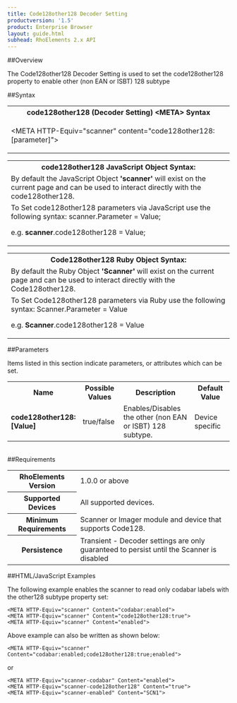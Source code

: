 ```yaml
---
title: Code128other128 Decoder Setting
productversion: '1.5'
product: Enterprise Browser
layout: guide.html
subhead: RhoElements 2.x API
---
```


##Overview

The Code128other128 Decoder Setting is used to set the code128other128 property to enable other (non EAN or ISBT) 128 subtype

##Syntax

<table class="re-table"><tr><th class="tableHeading">code128other128 (Decoder Setting) &lt;META&gt; Syntax
</th></tr><tr><td class="clsSyntaxCells clsOddRow"><p>&lt;META HTTP-Equiv="scanner" content="code128other128:[parameter]"&gt;</p></td></tr></table>
<table class="re-table"><tr><th class="tableHeading">code128other128 JavaScript Object Syntax:</th></tr><tr><td class="clsSyntaxCells clsOddRow">
By default the JavaScript Object <b>'scanner'</b> will exist on the current page and can be used to interact directly with the code128other128.
</td></tr><tr><td class="clsSyntaxCells clsEvenRow">
To Set code128other128 parameters via JavaScript use the following syntax: scanner.Parameter = Value;
<P />e.g. <b>scanner</b>.code128other128 = Value;
</td></tr></table>
<table class="re-table"><tr><th class="tableHeading">Code128other128 Ruby Object Syntax:</th></tr><tr><td class="clsSyntaxCells clsOddRow">
By default the Ruby Object <b>'Scanner'</b> will exist on the current page and can be used to interact directly with the Code128other128.
</td></tr><tr><td class="clsSyntaxCells clsEvenRow">
To Set Code128other128 parameters via Ruby use the following syntax: Scanner.Parameter = Value
<P />e.g. <b>Scanner</b>.code128other128 = Value
</td></tr></table>



##Parameters


Items listed in this section indicate parameters, or attributes which can be set.
<table class="re-table"><col width="20%" /><col width="20%" /><col width="38%" /><col width="22%" /><tr><th class="tableHeading">Name</th><th class="tableHeading">Possible Values</th><th class="tableHeading">Description</th><th class="tableHeading">Default Value</th></tr><tr><td class="clsSyntaxCells clsOddRow"><b>code128other128:[Value]
</b></td><td class="clsSyntaxCells clsOddRow">true/false</td><td class="clsSyntaxCells clsOddRow">Enables/Disables the other (non EAN or ISBT) 128 subtype.</td><td class="clsSyntaxCells clsOddRow">Device specific</td></tr></table>
<table class="re-table"><col width="78%" /><col width="8%" /><col width="1%" /><col width="5%" /><col width="1%" /><col width="5%" /><col width="2%" /></table>





##Requirements

<table class="re-table"><tr><th class="tableHeading">RhoElements Version</th><td class="clsSyntaxCell clsEvenRow">1.0.0 or above
</td></tr><tr><th class="tableHeading">Supported Devices</th><td class="clsSyntaxCell clsOddRow">All supported devices.</td></tr><tr><th class="tableHeading">Minimum Requirements</th><td class="clsSyntaxCell clsOddRow">Scanner or Imager module and device that supports Code128.</td></tr><tr><th class="tableHeading">Persistence</th><td class="clsSyntaxCell clsEvenRow">Transient - Decoder settings are only guaranteed to persist until the Scanner is disabled</td></tr></table>


##HTML/JavaScript Examples

The following example enables the scanner to read only codabar labels with the other128 subtype property set:

	<META HTTP-Equiv="scanner" Content="codabar:enabled">
	<META HTTP-Equiv="scanner" Content="code128other128:true">
	<META HTTP-Equiv="scanner" Content="enabled">
	
Above example can also be written as shown below:

	<META HTTP-Equiv="scanner" Content="codabar:enabled;code128other128:true;enabled">
	
or

	<META HTTP-Equiv="scanner-codabar" Content="enabled">
	<META HTTP-Equiv="scanner-code128other128" Content="true">
	<META HTTP-Equiv="scanner-enabled" Content="SCN1">
	






